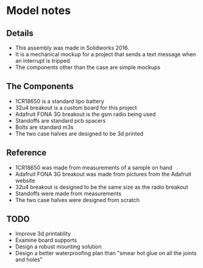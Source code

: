 Model notes
==============

Details
-------

* This assembly was made in Solidworks 2016.
* It is a mechanical mockup for a project that sends a text message when an interrupt is tripped
* The components other than the case are simple mockups

The Components
--------------
* 1CR18650 is a standard lipo battery
* 32u4 breakout is a custom board for this project
* Adafruit FONA 3G breakout is the gsm radio being used
* Standoffs are standard pcb spacers
* Bolts are standard m3s
* The two case halves are designed to be 3d printed

Reference
---------
* 1CR18650 was made from measurements of a sample on hand
* Adafruit FONA 3G breakout was made from pictures from the Adafruit website
* 32u4 breakout is designed to be the same size as the radio breakout
* Standoffs were made from measurements
* The two case halves were designed from scratch

TODO
----
* Improve 3d printablity
* Examine board supports
* Design a robust mounting solution
* Design a better waterproofing plan than "smear hot glue on all the joints and holes"

